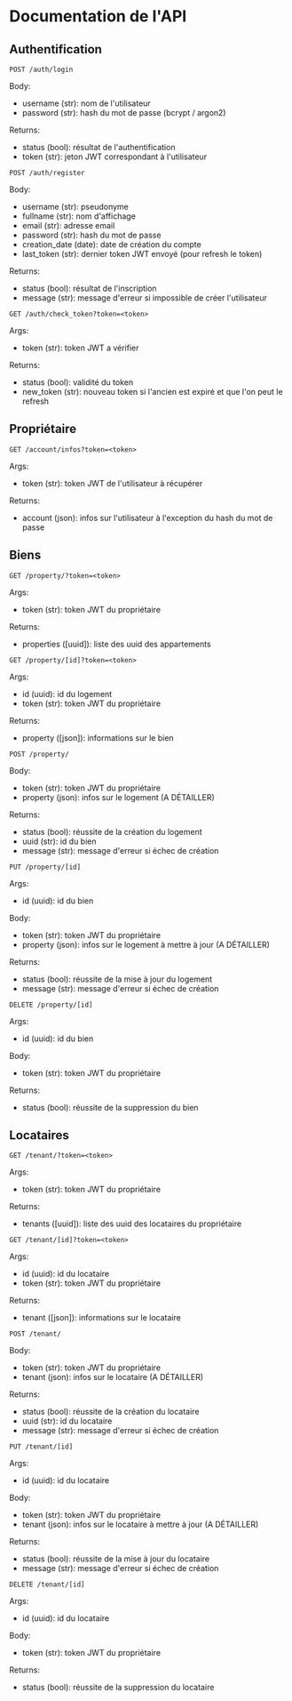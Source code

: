 # Documentation de l'API

## Authentification

```
POST /auth/login
```

Body:

-   username (str): nom de l'utilisateur
-   password (str): hash du mot de passe (bcrypt / argon2)

Returns:

-   status (bool): résultat de l'authentification
-   token (str): jeton JWT correspondant à l'utilisateur

```
POST /auth/register
```

Body:

-   username (str): pseudonyme
-   fullname (str): nom d'affichage
-   email (str): adresse email
-   password (str): hash du mot de passe
-   creation_date (date): date de création du compte
-   last_token (str): dernier token JWT envoyé (pour refresh le token)

Returns:

-   status (bool): résultat de l'inscription
-   message (str): message d'erreur si impossible de créer l'utilisateur

```
GET /auth/check_token?token=<token>
```

Args:

-   token (str): token JWT a vérifier

Returns:

-   status (bool): validité du token
-   new_token (str): nouveau token si l'ancien est expiré et que l'on peut le refresh

## Propriétaire

```
GET /account/infos?token=<token>
```

Args:

-   token (str): token JWT de l'utilisateur à récupérer

Returns:

-   account (json): infos sur l'utilisateur à l'exception du hash du mot de passe

## Biens

```
GET /property/?token=<token>
```

Args:

-   token (str): token JWT du propriétaire

Returns:

-   properties ([uuid]): liste des uuid des appartements

```
GET /property/[id]?token=<token>
```

Args:

-   id (uuid): id du logement
-   token (str): token JWT du propriétaire

Returns:

-   property ([json]): informations sur le bien

```
POST /property/
```

Body:

-   token (str): token JWT du propriétaire
-   property (json): infos sur le logement (A DÉTAILLER)

Returns:

-   status (bool): réussite de la création du logement
-   uuid (str): id du bien
-   message (str): message d'erreur si échec de création

```
PUT /property/[id]
```

Args:

-   id (uuid): id du bien

Body:

-   token (str): token JWT du propriétaire
-   property (json): infos sur le logement à mettre à jour (A DÉTAILLER)

Returns:

-   status (bool): réussite de la mise à jour du logement
-   message (str): message d'erreur si échec de création

```
DELETE /property/[id]
```

Args:

-   id (uuid): id du bien

Body:

-   token (str): token JWT du propriétaire

Returns:

-   status (bool): réussite de la suppression du bien

## Locataires

```
GET /tenant/?token=<token>
```

Args:

-   token (str): token JWT du propriétaire

Returns:

-   tenants ([uuid]): liste des uuid des locataires du propriétaire

```
GET /tenant/[id]?token=<token>
```

Args:

-   id (uuid): id du locataire
-   token (str): token JWT du propriétaire

Returns:

-   tenant ([json]): informations sur le locataire

```
POST /tenant/
```

Body:

-   token (str): token JWT du propriétaire
-   tenant (json): infos sur le locataire (A DÉTAILLER)

Returns:

-   status (bool): réussite de la création du locataire
-   uuid (str): id du locataire
-   message (str): message d'erreur si échec de création

```
PUT /tenant/[id]
```

Args:

-   id (uuid): id du locataire

Body:

-   token (str): token JWT du propriétaire
-   tenant (json): infos sur le locataire à mettre à jour (A DÉTAILLER)

Returns:

-   status (bool): réussite de la mise à jour du locataire
-   message (str): message d'erreur si échec de création

```
DELETE /tenant/[id]
```

Args:

-   id (uuid): id du locataire

Body:

-   token (str): token JWT du propriétaire

Returns:

-   status (bool): réussite de la suppression du locataire
